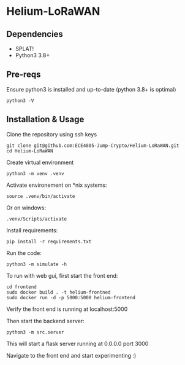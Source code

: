 # Helium-LoRaWAN

## Dependencies
- SPLAT!
- Python3 3.8+


## Pre-reqs

Ensure python3 is installed and up-to-date (python 3.8+ is optimal)

```
python3 -V
```


## Installation & Usage

Clone the repository using ssh keys
```
git clone git@github.com:ECE4805-Jump-Crypto/Helium-LoRaWAN.git
cd Helium-LoRaWAN
```

Create virtual environment
```
python3 -m venv .venv
```

Activate environement on *nix systems:
```
source .venv/bin/activate
```

Or on windows:
```
.venv/Scripts/activate
```

Install requirements:
```
pip install -r requirements.txt
```

Run the code:
```
python3 -m simulate -h
```

To run with web gui, first start the front end:
```
cd frontend
sudo docker build . -t helium-frontned
sudo docker run -d -p 5000:5000 helium-frontend
```

Verify the front end is running at localhost:5000

Then start the backend server:
```
python3 -m src.server
```

This will start a flask server running at 0.0.0.0 port 3000

Navigate to the front end and start experimenting :)





